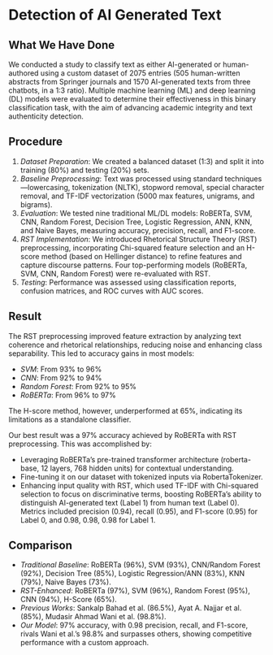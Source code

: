 # Detection of AI Generated Text

## What We Have Done

We conducted a study to classify text as either AI-generated or human-authored using a custom dataset of 2075 entries (505 human-written abstracts from Springer journals and 1570 AI-generated texts from three chatbots, in a 1:3 ratio). Multiple machine learning (ML) and deep learning (DL) models were evaluated to determine their effectiveness in this binary classification task, with the aim of advancing academic integrity and text authenticity detection.

## Procedure

1. *Dataset Preparation*: We created a balanced dataset (1:3) and split it into training (80%) and testing (20%) sets.
2. *Baseline Preprocessing*: Text was processed using standard techniques—lowercasing, tokenization (NLTK), stopword removal, special character removal, and TF-IDF vectorization (5000 max features, unigrams, and bigrams).
3. *Evaluation*: We tested nine traditional ML/DL models: RoBERTa, SVM, CNN, Random Forest, Decision Tree, Logistic Regression, ANN, KNN, and Naive Bayes, measuring accuracy, precision, recall, and F1-score.
4. *RST Implementation*: We introduced Rhetorical Structure Theory (RST) preprocessing, incorporating Chi-squared feature selection and an H-score method (based on Hellinger distance) to refine features and capture discourse patterns. Four top-performing models (RoBERTa, SVM, CNN, Random Forest) were re-evaluated with RST.
5. *Testing*: Performance was assessed using classification reports, confusion matrices, and ROC curves with AUC scores.

## Result

The RST preprocessing improved feature extraction by analyzing text coherence and rhetorical relationships, reducing noise and enhancing class separability. This led to accuracy gains in most models:
- *SVM*: From 93% to 96%
- *CNN*: From 92% to 94%
- *Random Forest*: From 92% to 95%
- *RoBERTa*: From 96% to 97%

The H-score method, however, underperformed at 65%, indicating its limitations as a standalone classifier.

Our best result was a 97% accuracy achieved by RoBERTa with RST preprocessing. This was accomplished by:
- Leveraging RoBERTa’s pre-trained transformer architecture (roberta-base, 12 layers, 768 hidden units) for contextual understanding.
- Fine-tuning it on our dataset with tokenized inputs via RobertaTokenizer.
- Enhancing input quality with RST, which used TF-IDF with Chi-squared selection to focus on discriminative terms, boosting RoBERTa’s ability to distinguish AI-generated text (Label 1) from human text (Label 0). Metrics included precision (0.94), recall (0.95), and F1-score (0.95) for Label 0, and 0.98, 0.98, 0.98 for Label 1.

## Comparison
- *Traditional Baseline*: RoBERTa (96%), SVM (93%), CNN/Random Forest (92%), Decision Tree (85%), Logistic Regression/ANN (83%), KNN (79%), Naive Bayes (73%).
- *RST-Enhanced*: RoBERTa (97%), SVM (96%), Random Forest (95%), CNN (94%), H-Score (65%).
- *Previous Works*: Sankalp Bahad et al. (86.5%), Ayat A. Najjar et al. (85%), Mudasir Ahmad Wani et al. (98.8%).
- *Our Model*: 97% accuracy, with 0.98 precision, recall, and F1-score, rivals Wani et al.’s 98.8% and surpasses others, showing competitive performance with a custom approach.
